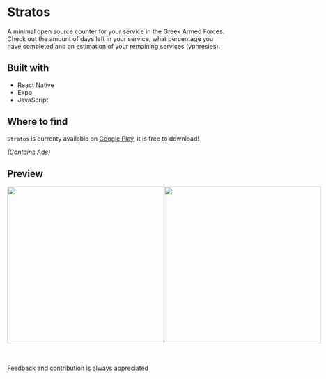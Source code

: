 # Stratos

A minimal open source counter for your service in the Greek Armed Forces. Check out the amount of days left in your service, what percentage you have completed and an estimation of your remaining services (yphresies).

## Built with

-   React Native
-   Expo
-   JavaScript

## Where to find

`Stratos` is currenty available on [Google Play](https://play.google.com/store/apps/details?id=armyapp.apk), it is free to download!

_(Contains Ads)_

## Preview

<div style="display:flex;justify-content:space-between;max-width:90%;">
<img src="https://play-lh.googleusercontent.com/F6mQ_Z87w5BaApslm92iOXiOm0avyiwYdHoUE7yMdURMElDL2xHL2DtHToYS49YiJj8=w2532-h2562-rw" height="360"/>
<img src="https://play-lh.googleusercontent.com/4h1Cl8QehhK-B0jGn4YK7fa6J9sjvF7NWMIdTGyCd6H9n6Ch1QL5_bg-99YxKJQsxS_N=w1440-h620-rw" height="360"/>
</div>
<br/><br/>

Feedback and contribution is always appreciated
